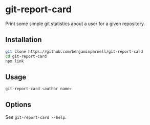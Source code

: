 # git-report-card

Print some simple git statistics about a user for a given repository.

## Installation

```sh
git clone https://github.com/benjaminparnell/git-report-card
cd git-report-card
npm link
```

## Usage

```sh
git-report-card <author name>
```

## Options

See `git-report-card --help`.

